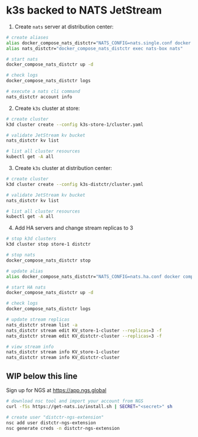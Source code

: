 # k3s backed to NATS JetStream

1. Create `nats` server at distribution center:

```bash
# create aliases
alias docker_compose_nats_distctr="NATS_CONFIG=nats.single.conf docker compose -p nats-distctr -f nats-distctr/docker-compose.single.yaml"
alias nats_distctr="docker_compose_nats_distctr exec nats-box nats"

# start nats
docker_compose_nats_distctr up -d

# check logs
docker_compose_nats_distctr logs

# execute a nats cli command
nats_distctr account info
```

2. Create `k3s` cluster at store:

```bash
# create cluster
k3d cluster create --config k3s-store-1/cluster.yaml

# validate JetStream kv bucket
nats_distctr kv list

# list all cluster resources
kubectl get -A all
```

3. Create `k3s` cluster at distribution center:

```bash
# create cluster
k3d cluster create --config k3s-distctr/cluster.yaml

# validate JetStream kv bucket
nats_distctr kv list

# list all cluster resources
kubectl get -A all
```

4. Add HA servers and change stream replicas to 3

```bash
# stop k3d clusters
k3d cluster stop store-1 distctr

# stop nats
docker_compose_nats_distctr stop

# update alias
alias docker_compose_nats_distctr="NATS_CONFIG=nats.ha.conf docker compose -p nats-distctr -f nats-distctr/docker-compose.single.yaml -f nats-distctr/docker-compose.ha.yaml"

# start HA nats
docker_compose_nats_distctr up -d

# check logs
docker_compose_nats_distctr logs

# update stream replicas
nats_distctr stream list -a
nats_distctr stream edit KV_store-1-cluster --replicas=3 -f
nats_distctr stream edit KV_distctr-cluster --replicas=3 -f

# view stream info
nats_distctr stream info KV_store-1-cluster
nats_distctr stream info KV_distctr-cluster
```



## WIP below this line

Sign up for NGS at https://app.ngs.global

```bash
# download nsc tool and import your account from NGS
curl -fSs https://get-nats.io/install.sh | SECRET="<secret>" sh

# create user "distctr-ngs-extension"
nsc add user distctr-ngs-extension
nsc generate creds -n distctr-ngs-extension
```